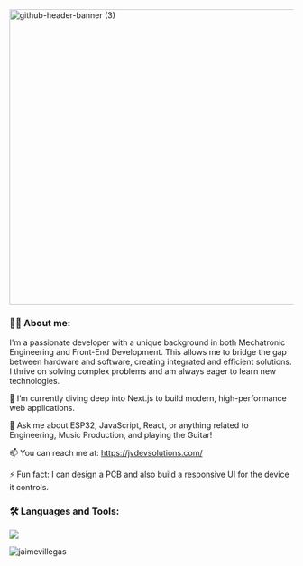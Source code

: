 <img width="2041" height="524" alt="github-header-banner (3)" src="https://github.com/user-attachments/assets/c7fe3d0e-239e-45c5-97df-78c4d5843ddf" />

<h3 align="left">👨‍💻 About me:</h3>

<p align="left"> I'm a passionate developer with a unique background in both Mechatronic Engineering and Front-End Development. This allows me to bridge the gap between hardware and software, creating integrated and efficient solutions. I thrive on solving complex problems and am always eager to learn new technologies. </p>

🌱 I’m currently diving deep into Next.js to build modern, high-performance web applications.

💬 Ask me about ESP32, JavaScript, React, or anything related to Engineering, Music Production, and playing the Guitar!

📫 You can reach me at: https://jvdevsolutions.com/

⚡ Fun fact: I can design a PCB and also build a responsive UI for the device it controls.

<h3 align="left">🛠️ Languages and Tools:</h3>

<div><img src="https://skillicons.dev/icons?i=arch,astro,arduino,autocad,bash,bootstrap,c,cpp,css,debian,figma,git,html,js,jest,latex,linux,md,materialui,matlab,neovim,nextjs,notion,npm,obsidian,postgres,postman,py,raspberrypi,react,redux,ruby,supabase,tailwind,ts,vite,wordpress" /> </div>

<p align="left"> <img src="https://komarev.com/ghpvc/?username=jaimevillegas&label=Profile%20views&color=cb2020&style=flat" alt="jaimevillegas" /> </p>
